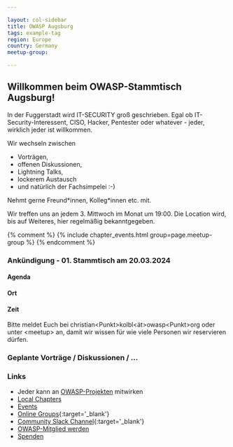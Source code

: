 ```yaml
---

layout: col-sidebar
title: OWASP Augsburg
tags: example-tag
region: Europe
country: Germany
meetup-group:

---
```


## Willkommen beim OWASP-Stammtisch Augsburg!
In der Fuggerstadt wird IT-SECURITY groß geschrieben. Egal ob IT-Security-Interessent, CISO, Hacker, Pentester oder whatever - jeder, wirklich jeder ist willkommen. 

Wir wechseln zwischen 
* Vorträgen,
* offenen Diskussionen,
* Lightning Talks,
* lockerem Austausch
* und natürlich der Fachsimpelei :-) 

Nehmt gerne Freund\*innen, Kolleg\*innen etc. mit. 

Wir treffen uns an jedem 3. Mittwoch im Monat um 19:00. Die Location wird, bis auf Weiteres, hier regelmäßig bekanntgegeben. 

{% comment %}
{% include chapter_events.html group=page.meetup-group %}
{% endcomment %}

### Ankündigung - 01. Stammtisch am 20.03.2024

#### Agenda

#### Ort

#### Zeit

Bitte meldet Euch bei christian\<Punkt\>kolbl\<ät\>owasp<Punkt\>org oder unter \<meetup\> an, damit wir wissen für wie viele Personen wir reservieren dürfen. 

### Geplante Vorträge / Diskussionen / ...

### Links
* Jeder kann an [OWASP-Projekten](/projects/) mitwirken
* [Local Chapters](/chapters/)
* [Events](/events/)
* [Online Groups](https://groups.google.com/a/owasp.com/){:target='_blank'}
* [Community Slack Channel](https://owasp.slack.com/){:target='_blank'}
* [OWASP-Mitglied werden](/membership/) 
* [Spenden](/donate/) 
